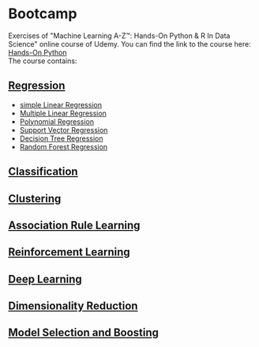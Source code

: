 # Bootcamp

Exercises of "Machine Learning A-Z™: Hands-On Python & R In Data Science" online course of Udemy. You can find the link to the course here:
[Hands-On Python](https://www.udemy.com/course/machinelearning/)\
The course contains:
## [Regression](https://github.com/Rtavakol/Bootcamp/tree/master/Part%202%20-%20Regression)
* [simple Linear Regression](https://github.com/Rtavakol/Bootcamp/blob/master/Part%202%20-%20Regression/Section%204%20-%20Simple%20Linear%20Regression/simple_linear_regression.ipynb)
* [Multiple Linear Regression](https://github.com/Rtavakol/Bootcamp/blob/master/Part%202%20-%20Regression/Section%205%20-%20Multiple%20Linear%20Regression/Multiple%20Regression.ipynb)
* [Polynomial Regression](https://github.com/Rtavakol/Bootcamp/blob/master/Part%202%20-%20Regression/Section%206%20-%20Polynomial%20Regression/Polynomial%20Regression.ipynb)
* [Support Vector Regression](https://github.com/Rtavakol/Bootcamp/blob/master/Part%202%20-%20Regression/Section%207%20-%20Support%20Vector%20Regression%20(SVR)/Support_Vector_Regression.ipynb)
* [Decision Tree Regression](https://github.com/Rtavakol/Bootcamp/blob/master/Part%202%20-%20Regression/Section%208%20-%20Decision%20Tree%20Regression/Decision%20Tree%20Regressor.ipynb)
* [Random Forest Regression](https://github.com/Rtavakol/Bootcamp/blob/master/Part%202%20-%20Regression/Section%209%20-%20Random%20Forest%20Regression/Random%20Forest%20Regression.ipynb)
## [Classification](https://github.com/Rtavakol/Bootcamp/tree/master/Part%203%20-%20Classification)
## [Clustering](https://github.com/Rtavakol/Bootcamp/tree/master/Part%204%20-%20Clustering)
## [Association Rule Learning](https://github.com/Rtavakol/Bootcamp/tree/master/Part%205%20-%20Association%20Rule%20Learning/Section%2028%20-%20Apriori)
## [Reinforcement Learning](https://github.com/Rtavakol/Bootcamp/tree/master/Part%206%20-%20Reinforcement%20Learning)
## [Deep Learning](https://github.com/Rtavakol/Bootcamp/tree/master/Part%208%20-%20Deep%20Learning)
## [Dimensionality Reduction](https://github.com/Rtavakol/Bootcamp/tree/master/Part%209%20-%20Dimensionality%20Reduction)
## [Model Selection and Boosting](https://github.com/Rtavakol/Bootcamp/tree/master/Part%2010%20-%20Model%20Selection%20%26%20Boosting)
